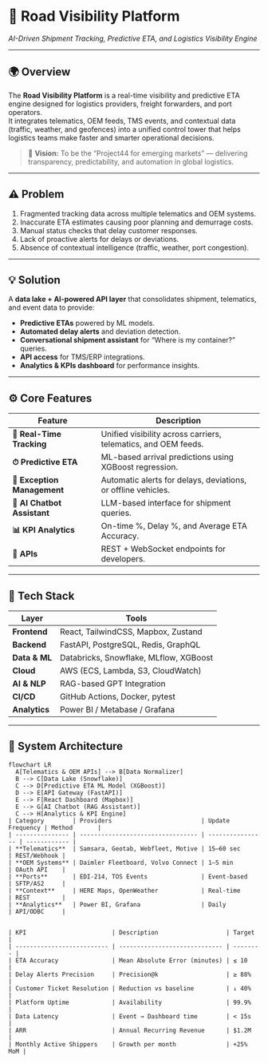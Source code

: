# 🚚 Road Visibility Platform  
*AI-Driven Shipment Tracking, Predictive ETA, and Logistics Visibility Engine*

---

## 🌍 Overview
The **Road Visibility Platform** is a real-time visibility and predictive ETA engine designed for logistics providers, freight forwarders, and port operators.  
It integrates telematics, OEM feeds, TMS events, and contextual data (traffic, weather, and geofences) into a unified control tower that helps logistics teams make faster and smarter operational decisions.

> 🎯 **Vision:** To be the “Project44 for emerging markets” — delivering transparency, predictability, and automation in global logistics.

---

## ⚠️ Problem
1. Fragmented tracking data across multiple telematics and OEM systems.  
2. Inaccurate ETA estimates causing poor planning and demurrage costs.  
3. Manual status checks that delay customer responses.  
4. Lack of proactive alerts for delays or deviations.  
5. Absence of contextual intelligence (traffic, weather, port congestion).

---

## 💡 Solution
A **data lake + AI-powered API layer** that consolidates shipment, telematics, and event data to provide:  
- **Predictive ETAs** powered by ML models.  
- **Automated delay alerts** and deviation detection.  
- **Conversational shipment assistant** for “Where is my container?” queries.  
- **API access** for TMS/ERP integrations.  
- **Analytics & KPIs dashboard** for performance insights.

---

## ⚙️ Core Features
| Feature | Description |
|----------|--------------|
| **📍 Real-Time Tracking** | Unified visibility across carriers, telematics, and OEM feeds. |
| **⏱ Predictive ETA** | ML-based arrival predictions using XGBoost regression. |
| **🚨 Exception Management** | Automatic alerts for delays, deviations, or offline vehicles. |
| **💬 AI Chatbot Assistant** | LLM-based interface for shipment queries. |
| **📊 KPI Analytics** | On-time %, Delay %, and Average ETA Accuracy. |
| **🔗 APIs** | REST + WebSocket endpoints for developers. |

---

## 🧠 Tech Stack
| Layer | Tools |
|--------|--------|
| **Frontend** | React, TailwindCSS, Mapbox, Zustand |
| **Backend** | FastAPI, PostgreSQL, Redis, GraphQL |
| **Data & ML** | Databricks, Snowflake, MLflow, XGBoost |
| **Cloud** | AWS (ECS, Lambda, S3, CloudWatch) |
| **AI & NLP** | RAG-based GPT Integration |
| **CI/CD** | GitHub Actions, Docker, pytest |
| **Analytics** | Power BI / Metabase / Grafana |

---

## 🧱 System Architecture
```mermaid
flowchart LR
  A[Telematics & OEM APIs] --> B[Data Normalizer]
  B --> C[Data Lake (Snowflake)]
  C --> D[Predictive ETA ML Model (XGBoost)]
  D --> E[API Gateway (FastAPI)]
  E --> F[React Dashboard (Mapbox)]
  E --> G[AI Chatbot (RAG Assistant)]
  C --> H[Analytics & KPI Engine]
| Category        | Providers                         | Update Frequency | Method       |
| --------------- | --------------------------------- | ---------------- | ------------ |
| **Telematics**  | Samsara, Geotab, Webfleet, Motive | 15–60 sec        | REST/Webhook |
| **OEM Systems** | Daimler Fleetboard, Volvo Connect | 1–5 min          | OAuth API    |
| **Ports**       | EDI-214, TOS Events               | Event-based      | SFTP/AS2     |
| **Context**     | HERE Maps, OpenWeather            | Real-time        | REST         |
| **Analytics**   | Power BI, Grafana                 | Daily            | API/ODBC     |


| KPI                        | Description                   | Target   |
| -------------------------- | ----------------------------- | -------- |
| ETA Accuracy               | Mean Absolute Error (minutes) | ≤ 10     |
| Delay Alerts Precision     | Precision@k                   | ≥ 88%    |
| Customer Ticket Resolution | Reduction vs baseline         | ↓ 40%    |
| Platform Uptime            | Availability                  | 99.9%    |
| Data Latency               | Event → Dashboard time        | < 15s    |
| ARR                        | Annual Recurring Revenue      | $1.2M    |
| Monthly Active Shippers    | Growth per month              | +25% MoM |
